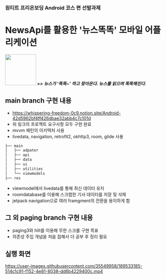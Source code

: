 ### 원티트 프리온보딩 Android 코스 편 선발과제
# NewsApi를 활용한 '뉴스똑똑' 모바일 어플리케이션

<h5>
    <img src="https://user-images.githubusercontent.com/35549958/189532325-07f09fa7-6e9b-4be8-8217-a8f0737e37ba.png" width="100px" ></img> 
    >> 뉴스가 '똑똑~' 하고 찾아온다. 뉴스를 읽으며 똑똑해진다.
</h5>

## main branch 구현 내용
- https://whispering-freedom-0c9.notion.site/Android-42d5962bf4ff426dbae32abb4c7c101d
- 위 링크의 프로젝트 요구사항 모두 구현 완료
- mvvm 패턴의 아키텍처 사용
- livedata, navigation, retrofit2, okhttp3, room, glide 사용 

```bash
├── main
│   ├── adpater
│   ├── api
│   ├── data
│   ├── ui
│   ├── utilities
│   └── viewmodels
├── res
``` 
- viewmodel에서 livedata를 통해 최신 데이터 유지
- roomdatabase를 이용해 스크랩한 기사 데이터를 저장 및 삭제
- jetpack navigation으로 여러 framgment의 전환을 용이하게 함

## 그 외 paging branch 구현 내용
- paging3와 hilt를 이용해 무한 스크롤 구현 목표
- 의존성 주입 개념을 처음 접해서 더 공부 후 정리 필요

## 실행 화면
https://user-images.githubusercontent.com/35549958/189533185-514c1c91-f152-4e81-8038-dd6b4229400c.mp4




